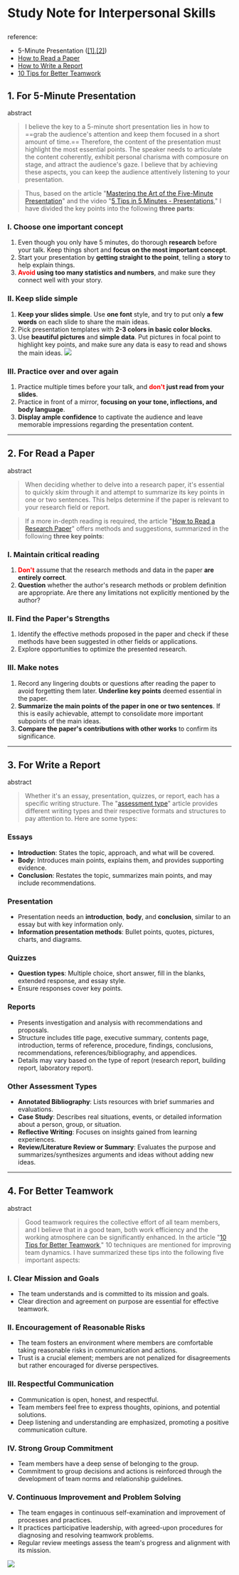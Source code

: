 # <p class="text-center">Study Note for Interpersonal Skills </p>
reference:
- 5-Minute Presentation ([[1]](https://www.liveabout.com/mastering-the-art-of-the-5-minute-presentation-2951697),[[2]](https://www.youtube.com/watch?v=YVgS_opYacQ))
- [How to Read a Paper](https://www.eecs.harvard.edu/~michaelm/postscripts/ReadPaper.pdf)
- [How to Write a Report](https://www.openpolytechnic.ac.nz/current-students/study-tips-and-techniques/assignments/assignment-types/)
- [10 Tips for Better Teamwork](https://www.liveabout.com/tips-for-better-teamwork-1919225)

## 1. For 5-Minute Presentation

abstract
> I believe the key to a 5-minute short presentation lies in how to ==grab the audience's attention and keep them focused in a short amount of time.== Therefore, the content of the presentation must highlight the most essential points. The speaker needs to articulate the content coherently, exhibit personal charisma with composure on stage, and attract the audience's gaze. I believe that by achieving these aspects, you can keep the audience attentively listening to your presentation. 

>Thus, based on the article "[Mastering the Art of the Five-Minute Presentation](https://www.liveabout.com/mastering-the-art-of-the-5-minute-presentation-2951697)" and the video "[5 Tips in 5 Minutes - Presentations](https://www.youtube.com/watch?v=YVgS_opYacQ)," I have divided the key points into the following **three parts**:

### I. Choose one important concept
1.  Even though you only have 5 minutes, do thorough **research** before your talk. Keep things short and **focus on the most important concept**.
2. Start your presentation by **getting straight to the point**, telling a **story** to help explain things. 
3. **<font color= "red">Avoid</font> using too many statistics and numbers**, and make sure they connect well with your story.
### II. Keep slide simple
1. **Keep your slides simple**. Use **one font** style, and try to put only **a few words** on each slide to share the main ideas. 
2. Pick presentation templates with **2-3 colors in basic color blocks**. 
3. Use **beautiful pictures** and **simple data**. Put pictures in focal point to highlight key points, and make sure any data is easy to read and shows the main ideas.
![](assets/MWN-a1-p1.png)

### III. Practice over and over again
1. Practice multiple times before your talk, and **<font color="red">don't</font> just read from your slides**. 
2. Practice in front of a mirror, **focusing on your tone, inflections, and body language**. 
3. **Display ample confidence** to captivate the audience and leave memorable impressions regarding the presentation content.
---

## 2. For Read a Paper
abstract
>When deciding whether to delve into a research paper, it's essential to quickly *skim* through it and attempt to summarize its key points in one or two sentences. This helps determine if the paper is relevant to your research field or report. 

>If a more in-depth reading is required, the article "[How to Read a Research Paper](https://www.eecs.harvard.edu/~michaelm/postscripts/ReadPaper.pdf)" offers methods and suggestions, summarized in the following **three key points**:


### I. Maintain critical reading
1. **<font color = "red">Don't</font>** assume that the research methods and data in the paper **are entirely correct**.
2. **Question** whether the author's research methods or problem definition are appropriate. Are there any limitations not explicitly mentioned by the author?
### II. Find the Paper's Strengths
1. Identify the effective methods proposed in the paper and check if these methods have been suggested in other fields or applications.
2. Explore opportunities to optimize the presented research.
### III. Make notes
1. Record any lingering doubts or questions after reading the paper to avoid forgetting them later. **Underline key points** deemed essential in the paper.
2. **Summarize the main points of the paper in one or two sentences**. If this is easily achievable, attempt to consolidate more important subpoints of the main ideas.
3. **Compare the paper's contributions with other works** to confirm its significance.

---
## 3. For Write a Report
abstract
> Whether it's an essay, presentation, quizzes, or report, each has a specific writing structure. The "[assessment type](https://www.openpolytechnic.ac.nz/current-students/study-tips-and-techniques/assignments/assignment-types/)" article provides different writing types and their respective formats and structures to pay attention to. Here are some types:

### Essays
- **Introduction**: States the topic, approach, and what will be covered.
- **Body**: Introduces main points, explains them, and provides supporting evidence.
- **Conclusion**: Restates the topic, summarizes main points, and may include recommendations.
### Presentation 
- Presentation needs an **introduction**, **body**, and **conclusion**, similar to an essay but with key information only.
- **Information presentation methods**: Bullet points, quotes, pictures, charts, and diagrams.
### Quizzes
- **Question types**: Multiple choice, short answer, fill in the blanks, extended response, and essay style.
- Ensure responses cover key points.
### Reports
- Presents investigation and analysis with recommendations and proposals.
- Structure includes title page, executive summary, contents page, introduction, terms of reference, procedure, findings, conclusions, recommendations, references/bibliography, and appendices.
- Details may vary based on the type of report (research report, building report, laboratory report).
### Other Assessment Types
- **Annotated Bibliography**: Lists resources with brief summaries and evaluations.
- **Case Study**: Describes real situations, events, or detailed information about a person, group, or situation.
- **Reflective Writing**: Focuses on insights gained from learning experiences.
- **Review/Literature Review or Summary**: Evaluates the purpose and summarizes/synthesizes arguments and ideas without adding new ideas.

---
## 4. For Better Teamwork
abstract
>Good teamwork requires the collective effort of all team members, and I believe that in a good team, both work efficiency and the working atmosphere can be significantly enhanced. In the article "[10 Tips for Better Teamwork](https://www.liveabout.com/tips-for-better-teamwork-1919225)," 10 techniques are mentioned for improving team dynamics. I have summarized these tips into the following five important aspects:

### I. Clear Mission and Goals
- The team understands and is committed to its mission and goals.
- Clear direction and agreement on purpose are essential for effective teamwork.
### II. Encouragement of Reasonable Risks
- The team fosters an environment where members are comfortable taking reasonable risks in communication and actions.
- Trust is a crucial element; members are not penalized for disagreements but rather encouraged for diverse perspectives.
### III. Respectful Communication
- Communication is open, honest, and respectful.
- Team members feel free to express thoughts, opinions, and potential solutions.
- Deep listening and understanding are emphasized, promoting a positive communication culture.
### IV. Strong Group Commitment
- Team members have a deep sense of belonging to the group.
- Commitment to group decisions and actions is reinforced through the development of team norms and relationship guidelines.
### V. Continuous Improvement and Problem Solving
- The team engages in continuous self-examination and improvement of processes and practices.
- It practices participative leadership, with agreed-upon procedures for diagnosing and resolving teamwork problems.
- Regular review meetings assess the team's progress and alignment with its mission.

![](assets/MWN-a1-p2.png)
